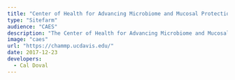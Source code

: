 ```yaml
---
title: "Center of Health for Advancing Microbiome and Mucosal Protection"
type: "Sitefarm"
audience: "CAES"
description: "The Center of Health for Advancing Microbiome and Mucosal Protection (CHAMMP) was developed from a Research Investments in the Sciences and Engineering (RISE) program."
image: "caes"
url: "https://chammp.ucdavis.edu/"
date: 2017-12-23
developers:
  - Cal Doval
---
```

